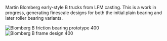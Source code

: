 Martin Blomberg early-style B trucks from LFM casting.  This is a work in progress, generating finescale designs for both the initial plain bearing and later roller bearing variants.

![Blomberg B friction bearing prototype 400](https://github.com/user-attachments/assets/ad94d449-9dcd-40e8-8c78-9612a33eadc6)
![Blomberg B frame design 400](https://github.com/user-attachments/assets/3bcfac7e-dc52-4605-85b3-33762f4ccd8f)
